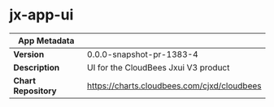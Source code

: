 # jx-app-ui

|App Metadata||
|---|---|
| **Version** | 0.0.0-snapshot-pr-1383-4 |
| **Description** | UI for the CloudBees Jxui V3 product |
| **Chart Repository** | https://charts.cloudbees.com/cjxd/cloudbees |

